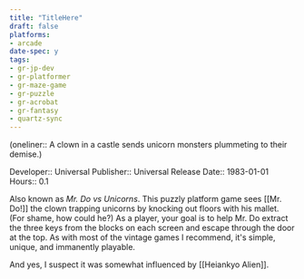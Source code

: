 ```yaml
---
title: "TitleHere"
draft: false
platforms:
- arcade
date-spec: y
tags:
- gr-jp-dev
- gr-platformer
- gr-maze-game 
- gr-puzzle 
- gr-acrobat 
- gr-fantasy
- quartz-sync
---
```


(oneliner:: A clown in a castle sends unicorn monsters plummeting to their demise.)

Developer:: Universal
Publisher:: Universal
Release Date:: 1983-01-01
Hours:: 0.1

Also known as *Mr. Do vs Unicorns*. This puzzly platform game sees [[Mr. Do!]] the clown trapping unicorns by knocking out floors with his mallet. (For shame, how could he?) As a player, your goal is to help Mr. Do extract the three keys from the blocks on each screen and escape through the door at the top. As with most of the vintage games I recommend, it's simple, unique, and immanently playable.

And yes, I suspect it was somewhat influenced by [[Heiankyo Alien]].